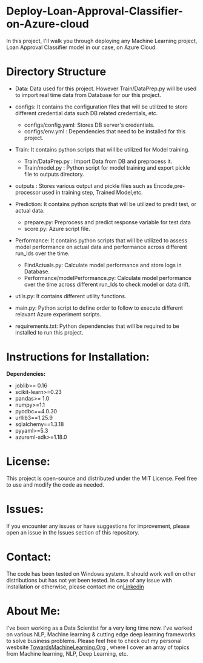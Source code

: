 # Deploy-Loan-Approval-Classifier-on-Azure-cloud

In this project, I'll walk you through deploying any Machine Learning project, Loan Approval Classifier model in our case, on Azure Cloud.

# **Directory Structure**
 * Data: Data used for this project. However Train/DataPrep.py will be used to import real time data from Database for our this project.
 * configs: It contains the configuration files that will be utilized to store different credential data such DB related credentials, etc.
	* configs/config.yaml: Stores DB server's credentials.
 	* configs/env.yml : Dependencies that need to be installed for this project.
 * Train: It contains python scripts that will be utilized for Model training.
 	* Train/DataPrep.py : Import Data from DB and preprocess it.
  	* Train/model.py :  Python script for model training and export pickle file to outputs directory.

* outputs : Stores various output and pickle files such as Encode,pre-processor used in training step, Trained Model,etc.

* Prediction: It contains python scripts that will be utilized to predit test, or actual data.
	* prepare.py: Preprocess and predict response variable for test data
 	* score.py: Azure script file.
* Performance: It contains python scripts that will be utilized to assess model performance on actual data and performance across different run_Ids over the time.
	* FindActuals.py: Calculate model performance and store logs in Database.
 	* Performance/modelPerformance.py: Calculate model performance over the time across different run_Ids to check model or data drift.

* utils.py: It contains different utility functions.
* main.py: Python script to define order to follow to execute different relavant Azure experiment scripts.
* requirements.txt: Python dependencies that will be required to be installed to run this project.

# **Instructions for Installation:**
**Dependencies:**
* joblib>= 0.16
* scikit-learn>=0.23
* pandas>= 1.0
* numpy>=1.1
* pyodbc==4.0.30
* urllib3==1.25.9
* sqlalchemy==1.3.18
* pyyaml>=5.3
* azureml-sdk>=1.18.0

# License:
This project is open-source and distributed under the MIT License. Feel free to use and modify the code as needed.

# Issues:
If you encounter any issues or have suggestions for improvement, please open an issue in the Issues section of this repository.

# Contact:
The code has been tested on Windows system. It should work well on other distributions but has not yet been tested. In case of any issue with installation or otherwise, please contact me on[Linkedin](https://www.linkedin.com/in/praveen-kumar-anwla-49169266/)

# **About Me:**
I’ve been working as a Data Scientist for a very long time now. I've worked on various NLP, Machine learning & cutting edge deep learning frameworks to solve business problems. Please feel free to check out my personal wesbsite [TowardsMachineLearning.Org](https://towardsmachinelearning.org/) , where I cover an array of topics from Machine learning, NLP, Deep Learning, etc.




